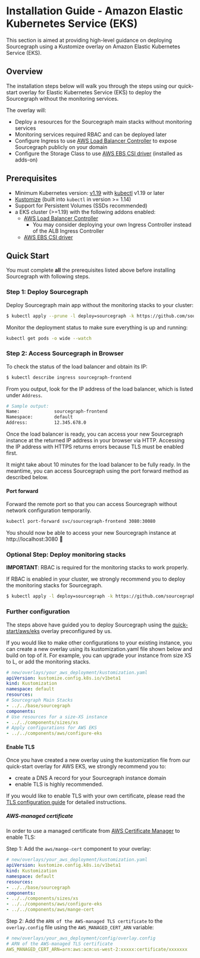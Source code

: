# Installation Guide - Amazon Elastic Kubernetes Service (EKS)

This section is aimed at providing high-level guidance on deploying Sourcegraph using a Kustomize overlay on Amazon Elastic Kubernetes Service (EKS). 

## Overview

The installation steps below will walk you through the steps using our quick-start overlay for Elastic Kubernetes Service (EKS) to deploy the Sourcegraph without the monitoring services.

The overlay will:

- Deploy a resources for the Sourcegraph main stacks without monitoring services
- Monitoring services required RBAC and can be deployed later 
- Configure Ingress to use [AWS Load Balancer Controller](https://docs.aws.amazon.com/eks/latest/userguide/aws-load-balancer-controller.html) to expose Sourcegraph publicly on your domain
- Configure the Storage Class to use [AWS EBS CSI driver](https://docs.aws.amazon.com/eks/latest/userguide/managing-ebs-csi.html) (installed as adds-on)

## Prerequisites

- Minimum Kubernetes version: [v1.19](https://kubernetes.io/blog/2020/08/26/kubernetes-release-1.19-accentuate-the-paw-sitive/) with [kubectl](https://kubernetes.io/docs/tasks/tools/install-kubectl/) v1.19 or later
- [Kustomize](https://kustomize.io/) (built into `kubectl` in version >= 1.14)
- Support for Persistent Volumes (SSDs recommended)
-  a EKS cluster (>=1.19) with the following addons enabled:
   - [AWS Load Balancer Controller](https://docs.aws.amazon.com/eks/latest/userguide/aws-load-balancer-controller.html)
     - You may consider deploying your own Ingress Controller instead of the ALB Ingress Controller
   - [AWS EBS CSI driver](https://docs.aws.amazon.com/eks/latest/userguide/managing-ebs-csi.html)

## Quick Start

You must complete **all** the prerequisites listed above before installing Sourcegraph with following steps.

### Step 1: Deploy Sourcegraph

Deploy Sourcegraph main app without the monitoring stacks to your cluster:

```bash
$ kubectl apply --prune -l deploy=sourcegraph -k https://github.com/sourcegraph/deploy-sourcegraph/new/quick-start/aws/eks?ref=v4.3.1
```

Monitor the deployment status to make sure everything is up and running:

```bash
kubectl get pods -o wide --watch
```

### Step 2: Access Sourcegraph in Browser

To check the status of the load balancer and obtain its IP:

```bash
$ kubectl describe ingress sourcegraph-frontend
```

From you output, look for the IP address of the load balancer, which is listed under `Address`.

```bash
# Sample output:
Name:             sourcegraph-frontend
Namespace:        default
Address:          12.345.678.0
```

Once the load balancer is ready, you can access your new Sourcegraph instance at the returned IP address in your browser via HTTP. Accessing the IP address with HTTPS returns errors because TLS must be enabled first.

It might take about 10 minutes for the load balancer to be fully ready. In the meantime, you can access Sourcegraph using the port forward method as described below.

#### Port forward

Forward the remote port so that you can access Sourcegraph without network configuration temporarily.

```bash
kubectl port-forward svc/sourcegraph-frontend 3080:30080
```

You should now be able to access your new Sourcegraph instance at http://localhost:3080  🎉

### Optional Step: Deploy monitoring stacks 

**IMPORTANT**: RBAC is required for the monitoring stacks to work properly.

If RBAC is enabled in your cluster, we strongly recommend you to deploy the monitoring stacks for Sourcegraph.

```bash
$ kubectl apply -l deploy=sourcegraph -k https://github.com/sourcegraph/deploy-sourcegraph/new/quick-start/monitoring?ref=v4.3.1
```

### Further configuration

The steps above have guided you to deploy Sourcegraph using the [quick-start/aws/eks](https://github.com/sourcegraph/deploy-sourcegraph/tree/master/new/quick-start/aws/eks) overlay preconfigured by us.

If you would like to make other configurations to your existing instance, you can create a new overlay using its kustomization.yaml file shown below and build on top of it. For example, you can upgrade your instance from size XS to L, or add the monitoring stacks.

```yaml
# new/overlays/your_aws_deployment/kustomization.yaml
apiVersion: kustomize.config.k8s.io/v1beta1
kind: Kustomization
namespace: default
resources:
# Sourcegraph Main Stacks
- ../../base/sourcegraph
components:
# Use resources for a size-XS instance
- ../../components/sizes/xs
# Apply configurations for AWS EKS
- ../../components/aws/configure-eks
```

#### Enable TLS

Once you have created a new overlay using the kustomization file from our quick-start overlay for AWS EKS, we strongly recommend you to: 
- create a DNS A record for your Sourcegraph instance domain
- enable TLS is highly recommended. 

If you would like to enable TLS with your own certificate, please read the [TLS configuration guide](configure.md#tls) for detailed instructions. 

##### AWS-managed certificate

In order to use a managed certificate from [AWS Certificate Manager](https://docs.aws.amazon.com/acm/latest/userguide/acm-overview.html) to enable TLS:

Step 1: Add the `aws/mange-cert` component to your overlay:

```yaml
# new/overlays/your_aws_deployment/kustomization.yaml
apiVersion: kustomize.config.k8s.io/v1beta1
kind: Kustomization
namespace: default
resources:
- ../../base/sourcegraph
components:
- ../../components/sizes/xs
- ../../components/aws/configure-eks
- ../../components/aws/mange-cert
```

Step 2: Add the `ARN of the AWS-managed TLS certificate` to the `overlay.config` file using the `AWS_MANAGED_CERT_ARN` variable:

```yaml
# new/overlays/your_aws_deployment/config/overlay.config
# ARN of the AWS-managed TLS certificate
AWS_MANAGED_CERT_ARN=arn:aws:acm:us-west-2:xxxxx:certificate/xxxxxxx
```
